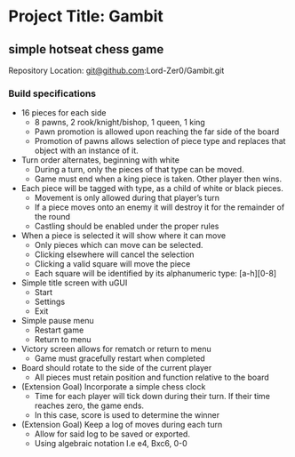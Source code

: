 # Project Title: Gambit

## simple hotseat chess game
Repository Location: git@github.com:Lord-Zer0/Gambit.git

### Build specifications

* 16 pieces for each side
  * 8 pawns, 2 rook/knight/bishop, 1 queen, 1 king
  * Pawn promotion is allowed upon reaching the far side of the board
  * Promotion of pawns allows selection of piece type and replaces that object with an instance of it.
* Turn order alternates, beginning with white
  * During a turn, only the pieces of that type can be moved.
  * Game must end when a king piece is taken. Other player then wins.
* Each piece will be tagged with type, as a child of white or black pieces.
  * Movement is only allowed during that player’s turn
  * If a piece moves onto an enemy it will destroy it for the remainder of the round
  * Castling should be enabled under the proper rules
* When a piece is selected it will show where it can move
  * Only pieces which can move can be selected.
  * Clicking elsewhere will cancel the selection
  * Clicking a valid square will move the piece
  * Each square will be identified by its alphanumeric type: [a-h][0-8]
* Simple title screen with uGUI
  * Start
  * Settings
  * Exit
* Simple pause menu
  * Restart game
  * Return to menu
* Victory screen allows for rematch or return to menu
  * Game must gracefully restart when completed
* Board should rotate to the side of the current player
  * All pieces must retain position and function relative to the board
* (Extension Goal) Incorporate a simple chess clock
  * Time for each player will tick down during their turn. If their time reaches zero, the game ends.
  * In this case, score is used to determine the winner
* (Extension Goal) Keep a log of moves during each turn
  * Allow for said log to be saved or exported.
  * Using algebraic notation I.e e4, Bxc6, 0-0
